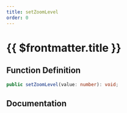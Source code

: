 ```yaml
---
title: setZoomLevel
order: 0
---
```


# {{ $frontmatter.title }}

## Function Definition

```ts
public setZoomLevel(value: number): void;
```

## Documentation

<!--@include: ./parts/setZoomLevel.md-->
